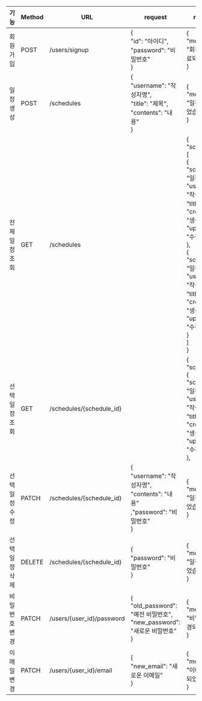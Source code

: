  | 기능       | Method | URL                       | request                                                                      | response                                                                                                                                                                                                                                                                                              | 상태코드     |
|----------|--------|---------------------------|------------------------------------------------------------------------------|-------------------------------------------------------------------------------------------------------------------------------------------------------------------------------------------------------------------------------------------------------------------------------------------------------|----------|
 | 회원가입     | POST   | /users/signup             | {<br/>"id": "아이디",<br/>"password": "비밀번호"<br/>}                              | {<br/>"message": "회원가입이 완료되었습니다"<br/>}                                                                                                                                                                                                                                                                | 200:정상가입 | |
 | 일정 생성    | POST   | /schedules                | {<br/>"username": "작성자명",<br/>"title": "제목",<br/>"contents": "내용"<br/>}      | {<br/>"message": "일정이 생성되었습니다"<br/>}                                                                                                                                                                                                                                                                  | 201:생성됨  |
 | 전체 일정 조회 | GET    | /schedules                |                                                                              | {<br/> "schedules" : [<br/>{<br/>"schedule_id": "일정 아이디",<br/>"username": "작성자명",<br/> "title":"제목",<br/>"createdAt": "생성일,<br/>"updatedAt": "수정일"<br/>},<br/>{<br/>"schedule_id": "일정 아이디",<br/>"username": "작성자명",<br/> "title":"제목",<br/>"createdAt": "생성일<br/>"updatedAt": "수정일"<br/>}<br/>]<br/>} | 200:OK   |
 | 선택 일정 조회 | GET    | /schedules/{schedule_id}  |                                                                              | {<br/> "schedules" : <br/>{<br/>"schedule_id": "일정 아이디",<br/>"username": "작성자명",<br/> "title":"제목",<br/>"createdAt": "생성일,<br/>"updatedAt": "수정일"<br/>},<br/>                                                                                                                                         | 200:OK   |
 | 선택 일정 수정 | PATCH  | /schedules/{schedule_id}  | {<br/>"username": "작성자명",<br/>"contents": "내용"<br/>,"password": "비밀번호"<br/>} | {<br/>"message": "일정이 수정되었습니다"<br/>}                                                                                                                                                                                                                                                                  | 200:OK   |
 | 선택 일정 삭제 | DELETE | /schedules/{schedule_id}  | {<br/>"password": "비밀번호"<br/>}                                               | {<br/>"message": "일정이 삭제되었습니다"<br/>}                                                                                                                                                                                                                                                                  | 200:OK   |
 | 비밀번호 변경  | PATCH  | /users/{user_id}/password | {<br/>"old_password": "예전 비밀번호",<br/>"new_password": "새로운 비밀번호"<br/>}        | {<br/>"message": "비밀번호가 변경되었습니다"<br/>}                                                                                                                                                                                                                                                                | 200:OK   |
 | 이메일 변경   | PATCH  | /users/{user_id}/email    | {<br/>"new_email": "새로운 이메일"<br/>}                                           | {<br/>"message": "이메일이 변경되었습니다"<br/>}                                                                                                                                                                                                                                                                 | 200:OK   |
 